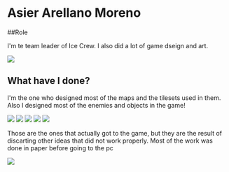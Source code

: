 # Asier Arellano Moreno



##Role

I'm te team leader of Ice Crew. I also did a lot of game dseign and art.

![](http://imgur.com/irEK5E9.png)


## What have I done?

I'm the one who designed most of the maps and the tilesets used in them. Also I designed most of the enemies and objects in the game!

![](http://imgur.com/xaaDnxw.png)
![](http://imgur.com/vccndFs.png)
![](http://imgur.com/e7lh4dt.png)
![](http://imgur.com/4LgD8Rx.png)
![](http://imgur.com/g8Tm9Yg.png)

Those are the ones that actually got to the game, but they are the result of discarting other ideas that did not work properly.
Most of the work was done in paper before going to the pc

![](http://imgur.com/PqsibBo.png) 


